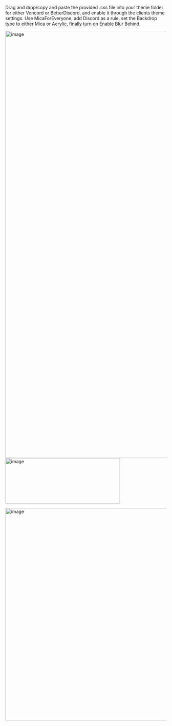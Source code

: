 Drag and drop/copy and paste the provided .css file into your theme folder for either Vencord or BetterDiscord, and enable it through the clients theme settings.
Use MicaForEveryone, add Discord as a rule, set the Backdrop type to either Mica or Acrylic, finally turn on Enable Blur Behind.

<img width="2560" height="1331" alt="image" src="https://github.com/user-attachments/assets/fa7ea84f-e50e-47a1-b7a8-b6df2c5263ae" /> <img width="358" height="142" alt="image" src="https://github.com/user-attachments/assets/ed08a88e-f803-4f70-9880-d3c5301f70b8" />

<img width="1623" height="662" alt="image" src="https://github.com/user-attachments/assets/731a7619-a309-4d63-aae8-a17b533f19de" />
